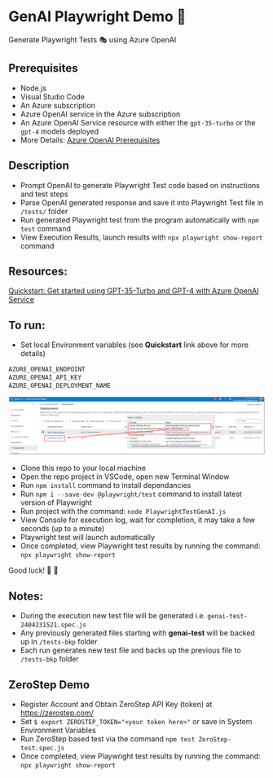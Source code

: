 # **GenAI Playwright Demo 🤖**

Generate Playwright Tests 🎭 using Azure OpenAI

## Prerequisites
- Node.js
- Visual Studio Code
- An Azure subscription
- Azure OpenAI service in the Azure subscription
- An Azure OpenAI Service resource with either the `gpt-35-turbo` or the `gpt-4` models deployed
- More Details: [Azure OpenAI Prerequisites](https://learn.microsoft.com/en-us/azure/ai-services/openai/chatgpt-quickstart?tabs=command-line%2Cpython-new&pivots=programming-language-javascript#prerequisites)


## Description
- Prompt OpenAI to generate Playwright Test code based on instructions and test steps
- Parse OpenAI generated response and save it into Playwright Test file in `/tests/` folder
- Run generated Playwright test from the program automatically with `npm test` command
- View Execution Results, launch results with `npx playwright show-report` command

## Resources:
[Quickstart: Get started using GPT-35-Turbo and GPT-4 with Azure OpenAI Service](https://learn.microsoft.com/en-us/azure/ai-services/openai/chatgpt-quickstart?tabs=command-line%2Cpython-new&pivots=programming-language-javascript)

## To run:
- Set local Environment variables (see **Quickstart** link above for more details)
```
AZURE_OPENAI_ENDPOINT
AZURE_OPENAI_API_KEY
AZURE_OPENAI_DEPLOYMENT_NAME
```
![image.png](/img/genai-playwright-demo01.png)

- Clone this repo to your local machine
- Open the repo project in VSCode, open new Terminal Window
- Run `npm install` command to install dependancies
- Run `npm i --save-dev @playwright/test` command to install latest version of Playwright
- Run project with the command: `node PlaywrightTestGenAI.js`
- View Console for execution log, wait for completion, it may take a few seconds (up to a minute)
- Playwright test will launch automatically
- Once completed, view Playwright test results by running the command: `npx playwright show-report`

Good luck! 🚀 🤞

## Notes:
- During the execution new test file will be generated i.e. `genai-test-2404231521.spec.js`
- Any previously generated files starting with **genai-test** will be backed up in `/tests-bkp` folder
- Each run generates new test file and backs up the previous file to `/tests-bkp` folder

## ZeroStep Demo
- Register Account and Obtain ZeroStep API Key (token) at https://zerostep.com/
- Set `$ export ZEROSTEP_TOKEN="<your token here>"` or save in System Environment Variables
- Run ZeroStep based test via the command `npm test ZeroStep-test.spec.js`
- Once completed, view Playwright test results by running the command: `npx playwright show-report`